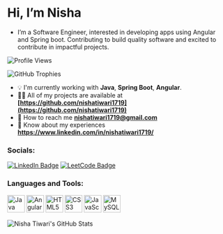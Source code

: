 # Hi, I’m Nisha

- I’m a Software Engineer, interested in developing apps using Angular and Spring boot. Contributing to build quality software and excited to contribute in impactful projects.

![Profile Views](https://komarev.com/ghpvc/?username=nishatiwari1719&label=Profile%20views&color=0e75b6&style=flat)

![GitHub Trophies](https://github-profile-trophy.vercel.app/?username=nishatiwari1719)

* 💡 I'm currently working with **Java**, **Spring Boot**, **Angular**.
* 🧑‍💻 All of my projects are available at **[https://github.com/nishatiwari1719](https://github.com/nishatiwari1719)**
* 📧 How to reach me **[nishatiwari1719@gmail.com](mailto:nishatiwari1719@gmail.com)**
* 💼 Know about my experiences **https://www.linkedin.com/in/nishatiwari1719/**

### Socials:

[![LinkedIn Badge](https://img.shields.io/badge/LinkedIn-0077B5?style=for-the-badge&logo=linkedin&logoColor=white)](https://linkedin.com/in/nishatiwari1719)
[![LeetCode Badge](https://img.shields.io/badge/LeetCode-FFA116?style=for-the-badge&logo=leetcode&logoColor=white)](https://leetcode.com/nishatiwari1719)

### Languages and Tools:

<p>
  <img src="https://cdn.jsdelivr.net/gh/devicons/devicon/icons/java/java-original.svg" alt="Java" width="40" height="40"/>
  <img src="https://cdn.jsdelivr.net/gh/devicons/devicon/icons/angularjs/angularjs-original.svg" alt="Angular" width="40" height="40"/>
  <img src="https://cdn.jsdelivr.net/gh/devicons/devicon/icons/html5/html5-original.svg" alt="HTML5" width="40" height="40"/>
  <img src="https://cdn.jsdelivr.net/gh/devicons/devicon/icons/css3/css3-original.svg" alt="CSS3" width="40" height="40"/>
  <img src="https://cdn.jsdelivr.net/gh/devicons/devicon/icons/javascript/javascript-original.svg" alt="JavaScript" width="40" height="40"/>
  <img src="https://cdn.jsdelivr.net/gh/devicons/devicon/icons/mysql/mysql-original.svg" alt="MySQL" width="40" height="40"/>
</p>

![Nisha Tiwari's GitHub Stats](https://github-readme-stats.vercel.app/api?username=nishatiwari1719)
